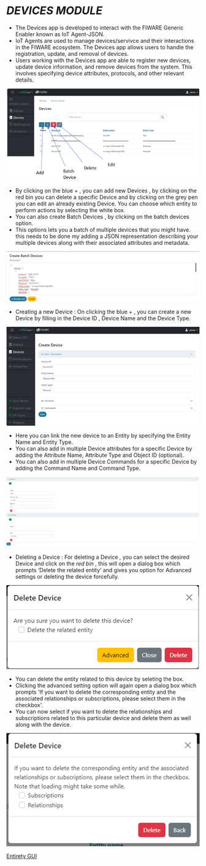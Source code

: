 # *DEVICES MODULE* 
-	The Devices app is developed to interact with the FIWARE Generic Enabler known as IoT Agent-JSON.
-	IoT Agents are used to manage devices/servivce and their interactions in the FIWARE ecosystem. The Devices app allows users to handle the registration, update, and removal of devices.
-	Users working with the Devices app are able to register new devices, update device information, and remove devices from the system. This involves specifying device attributes, protocols, and other relevant details.

![Alt text](image-11.png)

-	By clicking on the blue + , you can add new Devices , by clicking on the red bin you can delete a specific Device and by clicking on the grey pen you can edit an already existing Device. You can choose which entity to perform actions by selecting the white box.
-	You can also create Batch Devices , by clicking on the batch devices option. 
- This options lets you a batch of multiple devices that you might have. this needs to be done my adding a JSON representation describing your multiple devices along with their associated attributes and metadata.

![Alt text](image-14.png)

-	Creating a new Device : On clicking the blue + , you can create a new Device by filling in the Device ID , Device Name and the Device Type.

![Alt text](image-12.png)

- Here you can link the new device to an Entity by specifying the Entity Name and Entity Type.
-	You can also add in multiple Device attributes for a specific Device by adding the Attribute Name, Attribute Type and Object ID (optional).
-	You can also add in multiple Device Commands for a specific Device by adding the Command Name and Command Type. 

![Alt text](image-13.png)

- Deleting a Device : For deleting a Device , you can select the desired Device and click on the *red bin* , this will open a dialog box which prompts ‘Delete the related entity‘ and gives you option for Advanced settings or deleting the device forcefully. 

![Alt text](image-15.png)

- You can delete the entity related to this device by seleting the box.
- Clicking the advanced setting option will again open a dialog box which prompts 'If you want to delete the corresponding entity and the associated relationships or subscriptions, please select them in the checkbox'.
- You can now select if you want to delete the relationships and subscriptions related to this particular device and delete them as well along with the device. 

![Alt text](image-16.png)



 
 
 
 [Entirety GUI](https://github.com/N5GEH/n5geh.tools.entirety/blob/6e8b8ba47611c5a04fe9dae1a21d7852a61b69a7/docs/GUI_TUTORIALS.md)
